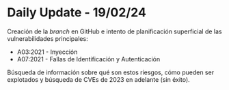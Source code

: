 # Daily Update - 19/02/24

Creación de la *branch* en GitHub e intento de planificación superficial de las vulnerabilidades principales:
- A03:2021 - Inyección
- A07:2021 - Fallas de Identificación y Autenticación

Búsqueda de información sobre qué son estos riesgos, cómo pueden ser explotados y búsqueda de CVEs de 2023 en adelante (sin éxito).
